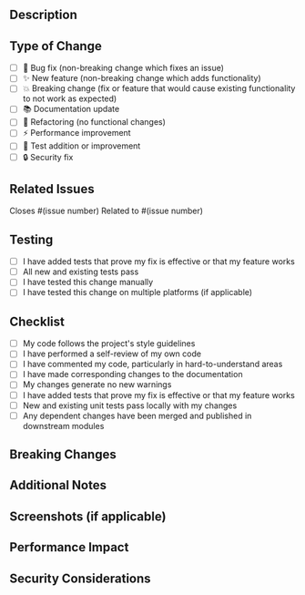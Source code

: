 ## Description

<!-- Provide a brief description of the changes in this PR -->

## Type of Change

- [ ] 🐛 Bug fix (non-breaking change which fixes an issue)
- [ ] ✨ New feature (non-breaking change which adds functionality)
- [ ] 💥 Breaking change (fix or feature that would cause existing functionality to not work as expected)
- [ ] 📚 Documentation update
- [ ] 🔧 Refactoring (no functional changes)
- [ ] ⚡ Performance improvement
- [ ] 🧪 Test addition or improvement
- [ ] 🔒 Security fix

## Related Issues

<!-- Link to any related issues -->
Closes #(issue number)
Related to #(issue number)

## Testing

- [ ] I have added tests that prove my fix is effective or that my feature works
- [ ] All new and existing tests pass
- [ ] I have tested this change manually
- [ ] I have tested this change on multiple platforms (if applicable)

## Checklist

- [ ] My code follows the project's style guidelines
- [ ] I have performed a self-review of my own code
- [ ] I have commented my code, particularly in hard-to-understand areas
- [ ] I have made corresponding changes to the documentation
- [ ] My changes generate no new warnings
- [ ] I have added tests that prove my fix is effective or that my feature works
- [ ] New and existing unit tests pass locally with my changes
- [ ] Any dependent changes have been merged and published in downstream modules

## Breaking Changes

<!-- If this PR contains breaking changes, describe them here -->

## Additional Notes

<!-- Any additional information that reviewers should know -->

## Screenshots (if applicable)

<!-- Add screenshots to help explain your changes -->

## Performance Impact

<!-- Describe any performance implications of your changes -->

## Security Considerations

<!-- Describe any security implications of your changes --> 